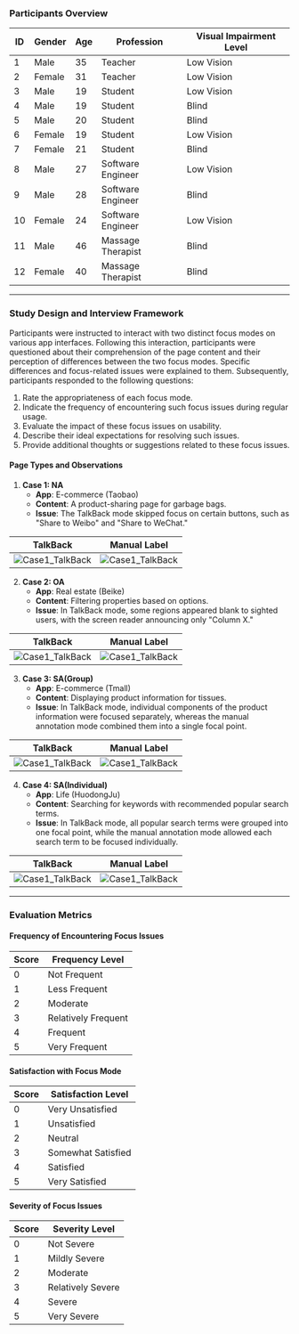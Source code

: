 ### Participants Overview

| ID   | Gender | Age  | Profession        | Visual Impairment Level |
| ---- | ------ | ---- | ----------------- | ----------------------- |
| 1    | Male   | 35   | Teacher           | Low Vision              |
| 2    | Female | 31   | Teacher           | Low Vision              |
| 3    | Male   | 19   | Student           | Low Vision              |
| 4    | Male   | 19   | Student           | Blind                   |
| 5    | Male   | 20   | Student           | Blind                   |
| 6    | Female | 19   | Student           | Low Vision              |
| 7    | Female | 21   | Student           | Blind                   |
| 8    | Male   | 27   | Software Engineer | Low Vision              |
| 9    | Male   | 28   | Software Engineer | Blind                   |
| 10   | Female | 24   | Software Engineer | Low Vision              |
| 11   | Male   | 46   | Massage Therapist | Blind                   |
| 12   | Female | 40   | Massage Therapist | Blind                   |

------

### Study Design and Interview Framework

Participants were instructed to interact with two distinct focus modes on various app interfaces. Following this interaction, participants were questioned about their comprehension of the page content and their perception of differences between the two focus modes. Specific differences and focus-related issues were explained to them. Subsequently, participants responded to the following questions:

1. Rate the appropriateness of each focus mode.
2. Indicate the frequency of encountering such focus issues during regular usage.
3. Evaluate the impact of these focus issues on usability.
4. Describe their ideal expectations for resolving such issues.
5. Provide additional thoughts or suggestions related to these focus issues.

#### Page Types and Observations

1. **Case 1: NA**
    - **App**: E-commerce (Taobao)
    - **Content**: A product-sharing page for garbage bags.
    - **Issue**: The TalkBack mode skipped focus on certain buttons, such as "Share to Weibo" and "Share to WeChat."

| TalkBack | Manual Label     |
| ----- | ------------------- |
| ![Case1_TalkBack](imgs/Case1_TalkBack.png)     | ![Case1_TalkBack](imgs/Case1_ManualLabel.png)        |

2. **Case 2: OA**
    - **App**: Real estate (Beike)
    - **Content**: Filtering properties based on options.
    - **Issue**: In TalkBack mode, some regions appeared blank to sighted users, with the screen reader announcing only "Column X."

| TalkBack | Manual Label     |
| ----- | ------------------- |
| ![Case1_TalkBack](imgs/Case2_TalkBack.png)     | ![Case1_TalkBack](imgs/Case2_ManualLabel.png)        |

3. **Case 3: SA(Group)**
    - **App**: E-commerce (Tmall)
    - **Content**: Displaying product information for tissues.
    - **Issue**: In TalkBack mode, individual components of the product information were focused separately, whereas the manual annotation mode combined them into a single focal point.

| TalkBack | Manual Label     |
| ----- | ------------------- |
| ![Case1_TalkBack](imgs/Case3_TalkBack.png)     | ![Case1_TalkBack](imgs/Case3_ManualLabel.png)        |

4. **Case 4: SA(Individual)**
    - **App**: Life (HuodongJu)
    - **Content**: Searching for keywords with recommended popular search terms.
    - **Issue**: In TalkBack mode, all popular search terms were grouped into one focal point, while the manual annotation mode allowed each search term to be focused individually.

| TalkBack | Manual Label     |
| ----- | ------------------- |
| ![Case1_TalkBack](imgs/Case4_TalkBack.png)     | ![Case1_TalkBack](imgs/Case4_ManualLabel.png)        |

------

### Evaluation Metrics

#### Frequency of Encountering Focus Issues

| Score | Frequency Level     |
| ----- | ------------------- |
| 0     | Not Frequent        |
| 1     | Less Frequent       |
| 2     | Moderate            |
| 3     | Relatively Frequent |
| 4     | Frequent            |
| 5     | Very Frequent       |

#### Satisfaction with Focus Mode

| Score | Satisfaction Level |
| ----- | ------------------ |
| 0     | Very Unsatisfied   |
| 1     | Unsatisfied        |
| 2     | Neutral            |
| 3     | Somewhat Satisfied |
| 4     | Satisfied          |
| 5     | Very Satisfied     |

#### Severity of Focus Issues

| Score | Severity Level    |
| ----- | ----------------- |
| 0     | Not Severe        |
| 1     | Mildly Severe     |
| 2     | Moderate          |
| 3     | Relatively Severe |
| 4     | Severe            |
| 5     | Very Severe       |

